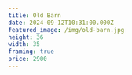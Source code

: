 ```yaml
---
title: Old Barn
date: 2024-09-12T10:31:00.000Z
featured_image: /img/old-barn.jpg
height: 36
width: 35
framing: true
price: 2900
---
```

